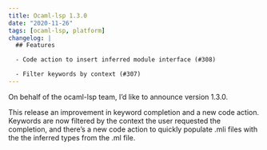 ```yaml
---
title: Ocaml-lsp 1.3.0
date: "2020-11-26"
tags: [ocaml-lsp, platform]
changelog: |
  ## Features

  - Code action to insert inferred module interface (#308)

  - Filter keywords by context (#307)
---
```


On behalf of the ocaml-lsp team, I’d like to announce version 1.3.0.

This release an improvement in keyword completion and a new code action. Keywords are now filtered by the context the user requested the completion, and there’s a new code action to quickly populate .mli files with the the inferred types from the .ml file.

